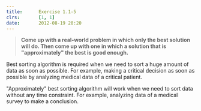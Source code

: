 ```yaml
---
title:      Exercise 1.1-5
clrs:       [1, 1]
date:       2012-08-19 20:20
---
```


>**Come up with a real-world problem in which only the best solution will do. Then come up with one in which a solution that is "approximately" the best is good enough.**

Best sorting algorithm is required when we need to sort a huge amount of data as soon as possible. For example, making a critical decision as soon as possible by analyzing medical data of a critical patient.

"Approximately" best sorting algorithm will work when we need to sort data without any time constraint. For example, analyzing data of a medical survey to make a conclusion.